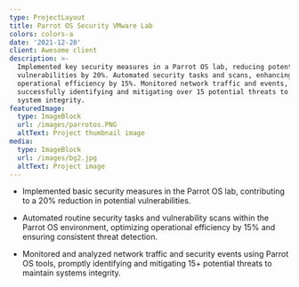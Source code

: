 ```yaml
---
type: ProjectLayout
title: Parrot OS Security VMware Lab
colors: colors-a
date: '2021-12-20'
client: Awesome client
description: >-
  Implemented key security measures in a Parrot OS lab, reducing potential
  vulnerabilities by 20%. Automated security tasks and scans, enhancing
  operational efficiency by 15%. Monitored network traffic and events,
  successfully identifying and mitigating over 15 potential threats to ensure
  system integrity.
featuredImage:
  type: ImageBlock
  url: /images/parrotos.PNG
  altText: Project thumbnail image
media:
  type: ImageBlock
  url: /images/bg2.jpg
  altText: Project image
---
```

*   Implemented basic security measures in the Parrot OS lab, contributing to a 20% reduction in potential
    vulnerabilities.

*   Automated routine security tasks and vulnerability scans within the Parrot OS environment,
    optimizing operational efficiency by 15% and ensuring consistent threat detection.

*   Monitored and analyzed
     network traffic and security events using Parrot OS tools, promptly identifying and mitigating 15+ potential threats
    to maintain systems integrity.

